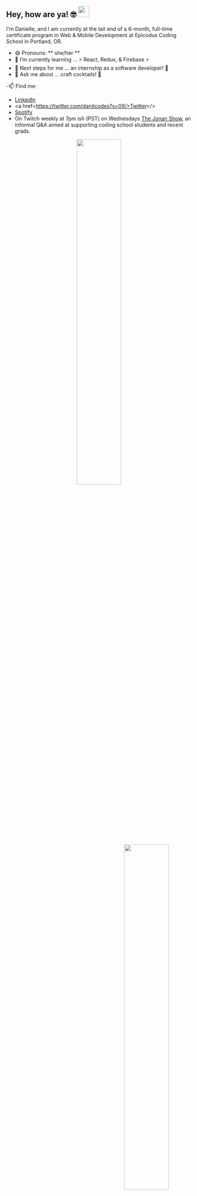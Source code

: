  <div>  
  <h2>Hey, how are ya! 🤓 <img src="https://raw.githubusercontent.com/MartinHeinz/MartinHeinz/master/wave.gif" width="30px"></h2>
  <p>
  </p>
</div>

I'm Danielle, and I am currently at the tail end of a 6-month, full-time certificate program in Web & Mobile Development at Epicodus Coding School in Portland, OR.

- 😄 Pronouns: ** she/her **
- 🌱 I’m currently learning ... ⚡ React, Redux, & Firebase ⚡ 
- 👣 Next steps for me ... an internship as a software developer! 🦾
- 💬 Ask me about ... craft cocktails! 🍹 

-📫 Find me: 
- <a href =https://www.linkedin.com/in/danielle-thompson74/>LinkedIn</a>
- <a href=https://twitter.com/danitcodes?s=09/>Twitter</>
- <a href=https://open.spotify.com/user/1264447945/>Spotify</a>
- On Twitch weekly at 7pm ish (PST) on Wednesdays <a href=https://www.twitch.tv/thejonanshow/>The Jonan Show</a>, an informal Q&A aimed at supporting coding school students and recent grads.


<div align="center">
 
 <img style="display:inline-block" src="https://github-readme-stats.vercel.app/api/?username=dani-t-codes&show_icons=true&theme=algolia&hide_border=true" width="49%"/>
 <br/>
 <img style="display:inline-block; float:right" src="https://github-readme-stats.vercel.app/api/top-langs/?username=dani-t-codes&show_icons=true&theme=algolia&layout=compact&hide_border=true&hide=smalltalk" width="49%"/>
 
</div>
